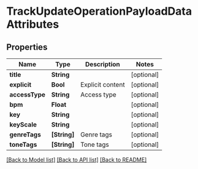 # TrackUpdateOperationPayloadDataAttributes

## Properties
Name | Type | Description | Notes
------------ | ------------- | ------------- | -------------
**title** | **String** |  | [optional] 
**explicit** | **Bool** | Explicit content | [optional] 
**accessType** | **String** | Access type | [optional] 
**bpm** | **Float** |  | [optional] 
**key** | **String** |  | [optional] 
**keyScale** | **String** |  | [optional] 
**genreTags** | **[String]** | Genre tags | [optional] 
**toneTags** | **[String]** | Tone tags | [optional] 

[[Back to Model list]](../README.md#documentation-for-models) [[Back to API list]](../README.md#documentation-for-api-endpoints) [[Back to README]](../README.md)


